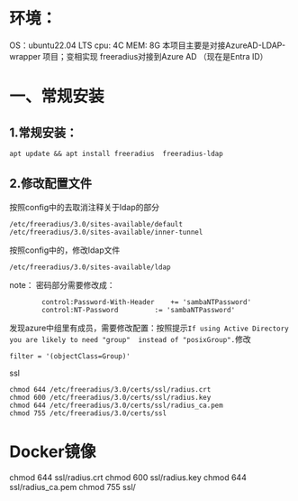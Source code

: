 # 环境：
OS：ubuntu22.04 LTS
cpu: 4C
MEM: 8G 
本项目主要是对接AzureAD-LDAP-wrapper 项目；变相实现 freeradius对接到Azure AD （现在是Entra ID）
# 一、常规安装
## 1.常规安装：
```
apt update && apt install freeradius  freeradius-ldap
```
## 2.修改配置文件
按照config中的去取消注释关于ldap的部分
```
/etc/freeradius/3.0/sites-available/default
/etc/freeradius/3.0/sites-available/inner-tunnel
```
按照config中的，修改ldap文件

```
/etc/freeradius/3.0/sites-available/ldap
```
note：
密码部分需要修改成：
```
		control:Password-With-Header	+= 'sambaNTPassword'
		control:NT-Password 		:= 'sambaNTPassword'
```
发现azure中组里有成员，需要修改配置：按照提示`If using Active Directory you are likely to need "group"  instead of "posixGroup".`修改
```
filter = '(objectClass=Group)'
```
ssl
```
chmod 644 /etc/freeradius/3.0/certs/ssl/radius.crt
chmod 600 /etc/freeradius/3.0/certs/ssl/radius.key
chmod 644 /etc/freeradius/3.0/certs/ssl/radius_ca.pem
chmod 755 /etc/freeradius/3.0/certs/ssl
```

# Docker镜像

chmod 644 ssl/radius.crt
chmod 600 ssl/radius.key
chmod 644 ssl/radius_ca.pem
chmod 755 ssl/





